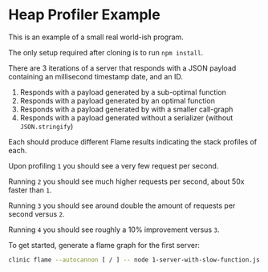 # Heap Profiler Example

This is an example of a small real world-ish program.

The only setup required after cloning is to run `npm install`.

There are 3 iterations of a server that responds with a JSON payload containing
an millisecond timestamp date, and an ID.

1. Responds with a payload generated by a sub-optimal function
1. Responds with a payload generated by an optimal function
1. Responds with a payload generated by with a smaller call-graph
1. Responds with a payload generated without a serializer (without `JSON.stringify`)

Each should produce different Flame results indicating the stack profiles of each. 

Upon profiling `1` you should see a very few request per second.

Running `2` you should see much higher requests per second, about 50x faster than `1`.

Running `3` you should see around double the amount of requests per second versus `2`.

Running `4` you should see roughly a 10% improvement versus `3`.


To get started, generate a flame graph for the first server:

```sh
clinic flame --autocannon [ / ] -- node 1-server-with-slow-function.js
```
